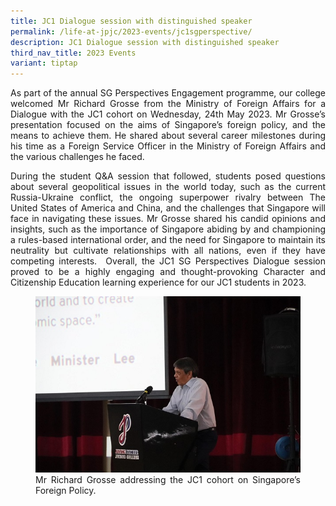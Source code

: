```yaml
---
title: JC1 Dialogue session with distinguished speaker
permalink: /life-at-jpjc/2023-events/jc1sgperspective/
description: JC1 Dialogue session with distinguished speaker
third_nav_title: 2023 Events
variant: tiptap
---
```

<div align="justify">

<p>   As part of the annual SG Perspectives Engagement programme, our college welcomed Mr Richard Grosse from the Ministry of Foreign Affairs for a Dialogue with the JC1 cohort on Wednesday, 24th May 2023. Mr Grosse’s presentation focused on the aims of Singapore’s foreign policy, and the means to achieve them. He shared about several career milestones during his time as a Foreign Service Officer in the Ministry of Foreign Affairs and the various challenges he faced.</p>

<p>During the student Q&amp;A session that followed, students posed questions about several geopolitical issues in the world today, such as the current Russia-Ukraine conflict, the ongoing superpower rivalry between The United States of America and China, and the challenges that Singapore will face in navigating these issues. Mr Grosse shared his candid opinions and insights, such as the importance of Singapore abiding by and championing a rules-based international order, and the need for Singapore to maintain its neutrality but cultivate relationships with all nations, even if they have competing interests.&nbsp; Overall, the JC1 SG Perspectives Dialogue session proved to be a highly engaging and thought-provoking Character and Citizenship Education learning experience for our JC1 students in 2023.</p>


<figure>
<img src="/images/Life%20%40%20JPJC/2023%20Events/JC1SGperspective/jc1sg1.jpg">
<figcaption>Mr Richard Grosse addressing the JC1 cohort on Singapore’s Foreign Policy.</figcaption></figure>


</div>
